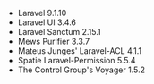 * Laravel 9.1.10
* Laravel UI 3.4.6
* Laravel Sanctum 2.15.1
* Mews Purifier 3.3.7
* Mateus Junges' Laravel-ACL 4.1.1
* Spatie Laravel-Permission 5.5.4
* The Control Group's Voyager 1.5.2
